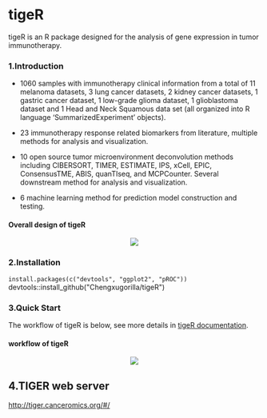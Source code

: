 # tigeR
tigeR is an R package designed for the analysis of gene expression in tumor immunotherapy.

### 1.Introduction
- 1060 samples with immunotherapy clinical information from a total of 11 melanoma datasets, 3 lung cancer datasets, 2 kidney cancer datasets, 1 gastric cancer dataset, 1 low-grade glioma dataset, 1 glioblastoma dataset and 1 Head and Neck Squamous data set (all organized into R language ‘SummarizedExperiment’ objects).

- 23 immunotherapy response related biomarkers from literature, multiple methods for analysis and visualization.

- 10 open source tumor microenvironment deconvolution methods including CIBERSORT, TIMER, ESTIMATE, IPS, xCell, EPIC, ConsensusTME, ABIS, quanTIseq, and MCPCounter. Several downstream method for analysis and visualization.

- 6 machine learning method for prediction model construction and testing.

#### Overall design of tigeR
<p align="center">
    <img src="https://raw.githubusercontent.com/Chengxugorilla/tigeR.extra/main/logo.png">
</p>

### 2.Installation
`install.packages(c("devtools", "ggplot2", "pROC"))`
devtools::install_github("Chengxugorilla/tigeR")

### 3.Quick Start
The workflow of tigeR is below, see more details in [tigeR documentation](https://chengxugorilla.github.io/tigeR-book/).

#### workflow of tigeR
<p align="center">
    <img src="https://raw.githubusercontent.com/Chengxugorilla/tigeR.extra/main/Figure 2.png">
</p>

## 4.TIGER web server
http://tiger.canceromics.org/#/
